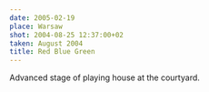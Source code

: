 ```yaml
---
date: 2005-02-19
place: Warsaw
shot: 2004-08-25 12:37:00+02
taken: August 2004
title: Red Blue Green
---
```


Advanced stage of playing house at the courtyard.
